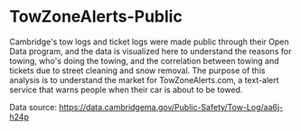 # TowZoneAlerts-Public
Cambridge's tow logs and ticket logs were made public through their Open Data program, and the data is visualized here to understand the reasons for towing, who's doing the towing, and the correlation between towing and tickets due to street cleaning and snow removal. The purpose of this analysis is to understand the market for TowZoneAlerts.com, a text-alert service that warns people when their car is about to be towed.

Data source: https://data.cambridgema.gov/Public-Safety/Tow-Log/aa6j-h24p
